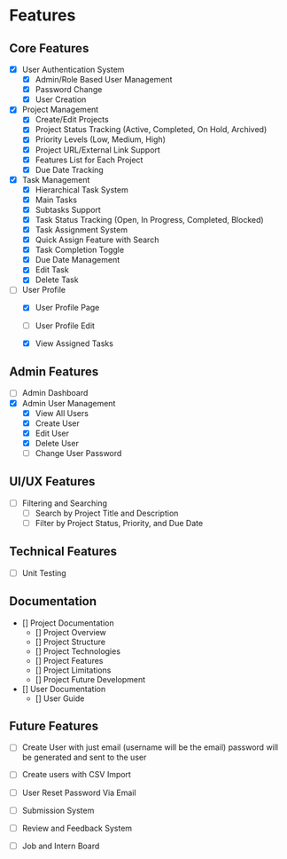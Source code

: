 # Features

## Core Features

- [x] User Authentication System
    - [x] Admin/Role Based User Management
    - [x] Password Change
    - [x] User Creation

- [x] Project Management
    - [x] Create/Edit Projects
    - [x] Project Status Tracking (Active, Completed, On Hold, Archived)
    - [x] Priority Levels (Low, Medium, High)
    - [x] Project URL/External Link Support
    - [x] Features List for Each Project
    - [x] Due Date Tracking

- [x] Task Management
    - [x] Hierarchical Task System
    - [x] Main Tasks
    - [x] Subtasks Support
    - [x] Task Status Tracking (Open, In Progress, Completed, Blocked)
    - [x] Task Assignment System
    - [x] Quick Assign Feature with Search
    - [x] Task Completion Toggle
    - [x] Due Date Management
    - [x] Edit Task
    - [x] Delete Task

- [ ] User Profile
    - [x] User Profile Page
    - [ ] User Profile Edit
    - [x] View Assigned Tasks


## Admin Features
- [ ] Admin Dashboard
- [x] Admin User Management
    - [x] View All Users
    - [x] Create User
    - [x] Edit User
    - [x] Delete User
    - [ ] Change User Password

## UI/UX Features
- [ ] Filtering and Searching
    - [ ] Search by Project Title and Description
    - [ ] Filter by Project Status, Priority, and Due Date

## Technical Features
- [ ] Unit Testing


## Documentation
- [] Project Documentation
    - [] Project Overview
    - [] Project Structure
    - [] Project Technologies
    - [] Project Features
    - [] Project Limitations
    - [] Project Future Development
- [] User Documentation
    - [] User Guide

## Future Features
- [ ] Create User with just email (username will be the email) password will be generated and sent to the user
- [ ] Create users with CSV Import
- [ ] User Reset Password Via Email
- [ ] Submission System
- [ ] Review and Feedback System
- [ ] Job and Intern Board


